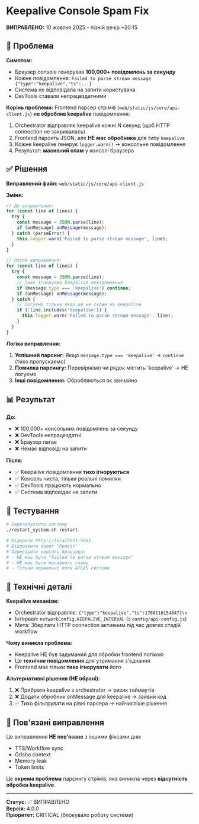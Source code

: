 # Keepalive Console Spam Fix

**ВИПРАВЛЕНО:** 10 жовтня 2025 - пізній вечір ~20:15

## 🚨 Проблема

**Симптом:**
- Браузер console генерував **100,000+ повідомлень за секунду**
- Кожне повідомлення: `Failed to parse stream message {"type":"keepalive","ts":...}`
- Система не відповідала на запити користувача
- DevTools ставали непрацездатними

**Корінь проблеми:**
Frontend парсер стрімів (`web/static/js/core/api-client.js`) **не обробляв keepalive** повідомлення:
1. Orchestrator відправляє keepalive кожні N секунд (щоб HTTP connection не закривалась)
2. Frontend парсить JSON, але **НЕ має обробника** для типу `keepalive`
3. Кожне keepalive генерує `logger.warn()` → консольне повідомлення
4. Результат: **масивний спам** у консолі браузера

## ✅ Рішення

**Виправлений файл:**
`web/static/js/core/api-client.js`

**Зміни:**
```javascript
// До виправлення:
for (const line of lines) {
  try {
    const message = JSON.parse(line);
    if (onMessage) onMessage(message);
  } catch (parseError) {
    this.logger.warn('Failed to parse stream message', line);
  }
}

// Після виправлення:
for (const line of lines) {
  try {
    const message = JSON.parse(line);
    // Тихо ігноруємо keepalive повідомлення
    if (message.type === 'keepalive') continue;
    if (onMessage) onMessage(message);
  } catch {
    // Логуємо тільки якщо це не схоже на keepalive
    if (!line.includes('keepalive')) {
      this.logger.warn('Failed to parse stream message', line);
    }
  }
}
```

**Логіка виправлення:**
1. **Успішний парсинг:** Якщо `message.type === 'keepalive'` → `continue` (тихо пропускаємо)
2. **Помилка парсингу:** Перевіряємо чи рядок містить 'keepalive' → НЕ логуємо
3. **Інші повідомлення:** Обробляються як звичайно

## 📊 Результат

**До:**
- ❌ 100,000+ консольних повідомлень за секунду
- ❌ DevTools непрацездатні
- ❌ Браузер лагає
- ❌ Немає відповіді на запити

**Після:**
- ✅ Keepalive повідомлення **тихо ігноруються**
- ✅ Консоль чиста, тільки реальні помилки
- ✅ DevTools працюють нормально
- ✅ Система відповідає на запити

## 🧪 Тестування

```bash
# Перезапустити систему
./restart_system.sh restart

# Відкрити http://localhost:5001
# Відправити запит "Привіт"
# Перевірити консоль браузера:
# - НЕ має бути "Failed to parse stream message"
# - НЕ має бути масивного спаму
# - Тільки нормальні логи ATLAS системи
```

## 📝 Технічні деталі

**Keepalive механізм:**
- Orchestrator відправляє: `{"type":"keepalive","ts":1760116154847}\n`
- Інтервал: `networkConfig.KEEPALIVE_INTERVAL` (з `config/api-config.js`)
- Мета: Зберігати HTTP connection активним під час довгих стадій workflow

**Чому виникла проблема:**
- Keepalive НЕ був задуманий для обробки frontend логікою
- Це **технічне повідомлення** для утримання з'єднання
- Frontend має тільки **тихо ігнорувати** його

**Альтернативні рішення (НЕ обрані):**
1. ❌ Прибрати keepalive з orchestrator → ризик таймаутів
2. ❌ Додати обробник onMessage для keepalive → зайвий код
3. ✅ Тихо фільтрувати на рівні парсера → найчистіше рішення

## 🔗 Пов'язані виправлення

Це виправлення **НЕ пов'язане** з іншими фіксами дня:
- TTS/Workflow sync
- Grisha context
- Memory leak
- Token limits

Це **окрема проблема** парсингу стрімів, яка виникла через **відсутність обробки keepalive**.

---

**Статус:** ✅ ВИПРАВЛЕНО  
**Версія:** 4.0.0  
**Пріоритет:** CRITICAL (блокувало роботу системи)
